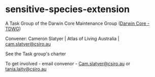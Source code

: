 # sensitive-species-extension

A Task Group of the Darwin Core Maintenance Group  ([Darwin Core - TDWG](https://www.tdwg.org/community/dwc/))

Convener: Cameron Slatyer | Atlas of Living Australia | cam.slatyer@csiro.au

See the Task group's charter

To get involved - email convenor - Cam.slatyer@csiro.au or tania.laity@csiro.au
